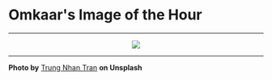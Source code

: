 # Omkaar's Image of the Hour

---

<div align="center">

<a href="https://unsplash.com/photos/a-chef-washes-dishes-in-a-busy-kitchen-D8AfpYHTlWw">
  <img src="https://images.unsplash.com/photo-1752808108278-51aa5e4ee353?crop=entropy&cs=tinysrgb&fit=max&fm=jpg&ixid=M3w3NjA2Nzh8MHwxfHJhbmRvbXx8fHx8fHx8fDE3NTQ0NzgwMDB8&ixlib=rb-4.1.0&q=80&w=1080" style="max-width:100%; height:auto;">
</a>



</div>

---

**Photo by** [Trung Nhan Tran](https://unsplash.com/@huanshi) **on Unsplash**
